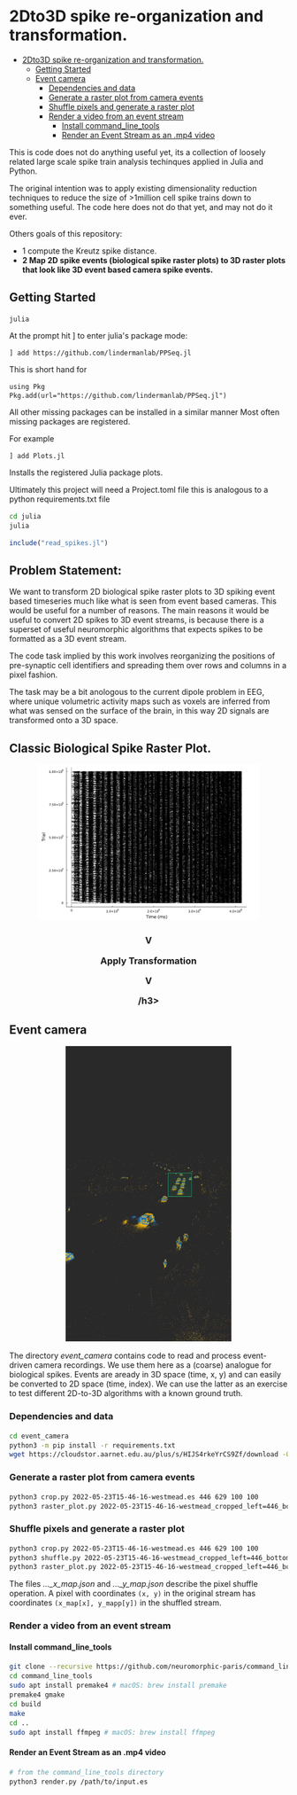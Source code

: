# 2Dto3D spike re-organization and transformation.


- [2Dto3D spike re-organization and transformation.](#2dto3d-spike-re-organization-and-transformation)
  - [Getting Started](#getting-started)
  - [Event camera](#event-camera)
    - [Dependencies and data](#dependencies-and-data)
    - [Generate a raster plot from camera events](#generate-a-raster-plot-from-camera-events)
    - [Shuffle pixels and generate a raster plot](#shuffle-pixels-and-generate-a-raster-plot)
    - [Render a video from an event stream](#render-a-video-from-an-event-stream)
      - [Install command_line_tools](#install-command_line_tools)
      - [Render an Event Stream as an .mp4 video](#render-an-event-stream-as-an-mp4-video)

This is code does not do anything useful yet, its a collection of loosely related large scale spike train analysis techinques applied in Julia and Python.

The original intention was to apply existing dimensionality reduction techniques to reduce the size of >1million cell spike trains down to something useful. The code here does not do that yet, and may not do it ever.

Others goals of this repository:

-   1 compute the Kreutz spike distance.
-   **2 Map 2D spike events (biological spike raster plots) to 3D raster plots that look like 3D event based camera spike events.**

## Getting Started

```
julia
```

At the prompt hit ] to enter julia's package mode:

```
] add https://github.com/lindermanlab/PPSeq.jl
```

This is short hand for

```
using Pkg
Pkg.add(url="https://github.com/lindermanlab/PPSeq.jl")
```

All other missing packages can be installed in a similar manner
Most often missing packages are registered.

For example

```
] add Plots.jl
```

Installs the registered Julia package plots.

Ultimately this project will need a Project.toml file this is analogous to a
python requirements.txt file

```bash
cd julia
julia
```

```julia
include("read_spikes.jl")
```

## Problem Statement:
We want to transform 2D biological spike raster plots to 3D spiking event based timeseries much like what is seen from event based cameras. This would be useful for a number of reasons. The main reasons it would be useful to convert 2D spikes to 3D event streams, is because there is a superset of useful neuromorphic algorithms that expects spikes to be formatted as a 3D event stream.

The code task implied by this work involves reorganizing the positions of pre-synaptic cell identifiers and spreading them over rows and columns in a pixel fashion.

The task may be a bit anologous to the current dipole problem in EEG, where unique volumetric activity maps such as voxels are inferred from what was sensed on the surface of the brain, in this way 2D signals are transformed onto a 3D space. 



## Classic Biological Spike Raster Plot.


<p align="center">
    <img src="1millionspikes.png" width="400">
</p>

<h3
<p align="center">

V

Apply Transformation

V

</p>

/h3>

## Event camera

<p align="center">
    <img src="events.png" width="300">
</p>

The directory _event_camera_ contains code to read and process event-driven camera recordings. We use them here as a (coarse) analogue for biological spikes. Events are aready in 3D space (time, x, y) and can easily be converted to 2D space (time, index). We can use the latter as an exercise to test different 2D-to-3D algorithms with a known ground truth.

### Dependencies and data

```sh
cd event_camera
python3 -m pip install -r requirements.txt
wget https://cloudstor.aarnet.edu.au/plus/s/HIJS4rkeYrCS9Zf/download -O 2022-05-23T15-46-16-westmead.es
```

### Generate a raster plot from camera events

```sh
python3 crop.py 2022-05-23T15-46-16-westmead.es 446 629 100 100
python3 raster_plot.py 2022-05-23T15-46-16-westmead_cropped_left=446_bottom=629_width=100_height=100.es
```

### Shuffle pixels and generate a raster plot

```sh
python3 crop.py 2022-05-23T15-46-16-westmead.es 446 629 100 100
python3 shuffle.py 2022-05-23T15-46-16-westmead_cropped_left=446_bottom=629_width=100_height=100.es
python3 raster_plot.py 2022-05-23T15-46-16-westmead_cropped_left=446_bottom=629_width=100_height=100_shuffled.es
```

The files _...\_x_map.json_ and _...\_y_map.json_ describe the pixel shuffle operation. A pixel with coordinates `(x, y)` in the original stream has coordinates `(x_map[x], y_mapp[y])` in the shuffled stream.

### Render a video from an event stream

#### Install command_line_tools

```sh
git clone --recursive https://github.com/neuromorphic-paris/command_line_tools.git
cd command_line_tools
sudo apt install premake4 # macOS: brew install premake
premake4 gmake
cd build
make
cd ..
sudo apt install ffmpeg # macOS: brew install ffmpeg
```

#### Render an Event Stream as an .mp4 video

```sh
# from the command_line_tools directory
python3 render.py /path/to/input.es
```
